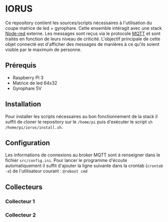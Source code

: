# IORUS

Ce repository contient les sources/scripts nécessaires à l'utilisation du coupe matrice de led + gyrophare. Cette ensemble intéragit avec une stack [Node-red](https://nodered.org/) externe. Les messages sont reçus via le protocole [MQTT](https://fr.wikipedia.org/wiki/MQTT) et sont traités en fonction de leurs niveau de criticité.
L'objectif principale de cette objet connecté est d'afficher des messages de manières à ce qu'ils soient visible par le maximum de personne.

## Prérequis

 - Raspberry PI 3
 - Matrice de led 64x32
 - Gyrophare 5V

## Installation

Pour installer les scripts nécessaires au bon fonctionnement de la stack il suffit de cloner le repository sur le `/home/pi` puis d'exécuter le script `sh /home/pi/iorus/install.sh`.

## Configuration

Les informations de connexions au broker MQTT sont à renseigner dans le fichier `src/config.ini`.
Pour lancer le programme d'écoute automatiquement il suffit d'ajouter la ligne suivante dans la crontab (`crontab -e`) de l'utilisateur courant : `@reboot cmd`

## Collecteurs


### Collecteur 1


### Collecteur 2

